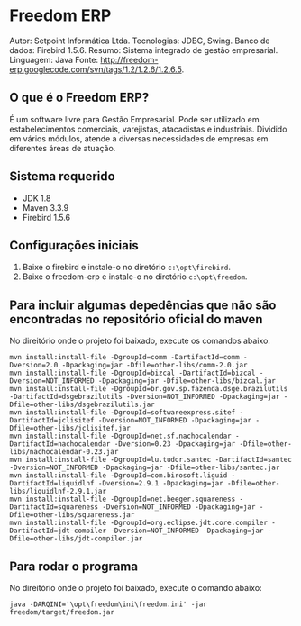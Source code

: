 Freedom ERP
========================
Autor: Setpoint Informática Ltda.
Tecnologias: JDBC, Swing.
Banco de dados: Firebird 1.5.6.
Resumo: Sistema integrado de gestão empresarial.
Linguagem: Java
Fonte: <http://freedom-erp.googlecode.com/svn/tags/1.2/1.2.6/1.2.6.5>.  

O que é o Freedom ERP?
-----------

É um software livre para Gestão Empresarial. Pode ser utilizado em estabelecimentos comerciais, varejistas, atacadistas e industriais. Dividido em vários módulos, atende a diversas necessidades de empresas em diferentes áreas de atuação.

Sistema requerido
-------------------

* JDK 1.8
* Maven 3.3.9
* Firebird 1.5.6

Configurações iniciais
-------------------
1. Baixe o firebird e instale-o no diretório `c:\opt\firebird`.
2. Baixe o freedom-erp e instale-o no diretório `c:\opt\freedom`.

Para incluir algumas depedências que não são encontradas no repositório oficial do maven
-------------------

No direitório onde o projeto foi baixado, execute os comandos abaixo:

	mvn install:install-file -DgroupId=comm -DartifactId=comm -Dversion=2.0 -Dpackaging=jar -Dfile=other-libs/comm-2.0.jar
	mvn install:install-file -DgroupId=bizcal -DartifactId=bizcal -Dversion=NOT_INFORMED -Dpackaging=jar -Dfile=other-libs/bizcal.jar
	mvn install:install-file -DgroupId=br.gov.sp.fazenda.dsge.brazilutils -DartifactId=dsgebrazilutils -Dversion=NOT_INFORMED -Dpackaging=jar -Dfile=other-libs/dsgebrazilutils.jar
	mvn install:install-file -DgroupId=softwareexpress.sitef -DartifactId=jclisitef -Dversion=NOT_INFORMED -Dpackaging=jar -Dfile=other-libs/jclisitef.jar
	mvn install:install-file -DgroupId=net.sf.nachocalendar -DartifactId=nachocalendar -Dversion=0.23 -Dpackaging=jar -Dfile=other-libs/nachocalendar-0.23.jar
	mvn install:install-file -DgroupId=lu.tudor.santec -DartifactId=santec -Dversion=NOT_INFORMED -Dpackaging=jar -Dfile=other-libs/santec.jar
	mvn install:install-file -DgroupId=com.birosoft.liguid -DartifactId=liquidlnf -Dversion=2.9.1 -Dpackaging=jar -Dfile=other-libs/liquidlnf-2.9.1.jar
	mvn install:install-file -DgroupId=net.beeger.squareness -DartifactId=squareness -Dversion=NOT_INFORMED -Dpackaging=jar -Dfile=other-libs/squareness.jar
	mvn install:install-file -DgroupId=org.eclipse.jdt.core.compiler -DartifactId=jdt-compiler -Dversion=NOT_INFORMED -Dpackaging=jar -Dfile=other-libs/jdt-compiler.jar
	
Para rodar o programa
-------------------

No direitório onde o projeto foi baixado, execute o comando abaixo:

	java -DARQINI='\opt\freedom\ini\freedom.ini' -jar freedom/target/freedom.jar